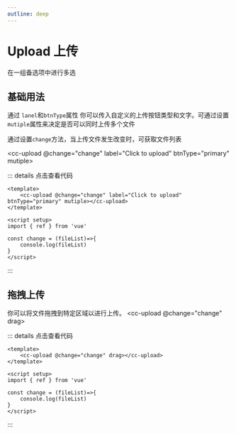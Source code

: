 ```yaml
---
outline: deep
---
```


# Upload 上传

在一组备选项中进行多选

## 基础用法
通过 `lanel`和`btnType`属性 你可以传入自定义的上传按钮类型和文字。可通过设置`mutiple`属性来决定是否可以同时上传多个文件

通过设置`change`方法，当上传文件发生改变时，可获取文件列表

<script setup>
import ccUpload from '../../src/components/upload'
import ccButton from '../../src/components/button'
import { ref } from 'vue'

const change = (fileList)=>{
    console.log(fileList)
}
</script>

<cc-upload @change="change" label="Click to upload" btnType="primary" mutiple></cc-upload>


::: details 点击查看代码
```vue
<template>
    <cc-upload @change="change" label="Click to upload" btnType="primary" mutiple></cc-upload>
</template>

<script setup>
import { ref } from 'vue'

const change = (fileList)=>{
    console.log(fileList)
}
</script>
```
:::

## 拖拽上传
你可以将文件拖拽到特定区域以进行上传。
    <cc-upload @change="change" drag></cc-upload>

::: details 点击查看代码
```vue
<template>
    <cc-upload @change="change" drag></cc-upload>
</template>

<script setup>
import { ref } from 'vue'

const change = (fileList)=>{
    console.log(fileList)
}
</script>
```
:::

